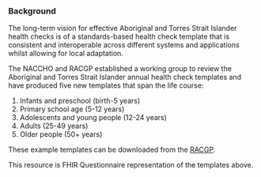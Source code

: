 ### Background

The long-term vision for effective Aboriginal and Torres Strait Islander health checks is of a standards-based health check template that is consistent and interoperable across different systems and applications whilst allowing for local adaptation.

The NACCHO and RACGP established a working group to review the Aboriginal and Torres Strait Islander annual health check templates and have produced five new templates that span the life course:

1. Infants and preschool (birth-5 years)
2. Primary school age (5-12 years)
3. Adolescents and young people (12-24 years)
4. Adults (25-49 years) 
5. Older people (50+ years)

These example templates can be downloaded from the [RACGP](https://www.racgp.org.au/the-racgp/faculties/aboriginal-and-torres-strait-islander-health/guides/resources/2019-mbs-item-715-health-check-templates).

This resource is FHIR Questionnaire representation of the templates above. 
